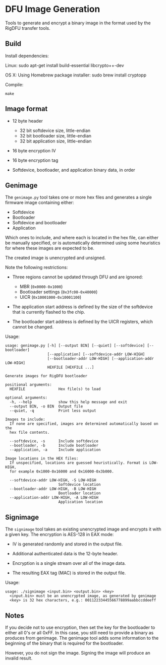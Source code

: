 DFU Image Generation
====================

Tools to generate and encrypt a binary image in the format used by
the RigDFU transfer tools.


Build
-----

Install dependencies:

Linux:
    sudo apt-get install build-essential libcrypto++-dev

OS X:
Using Homebrew package installer:
    sudo brew install cryptopp

Compile:

    make


Image format
------------

* 12 byte header

    * 32 bit softdevice size, little-endian
    * 32 bit bootloader size, little-endian
    * 32 bit application size, little-endian

* 16 byte encryption IV

* 16 byte encryption tag

* Softdevice, bootloader, and application binary data, in order


Genimage
--------

The `genimage.py` tool takes one or more hex files and generates a
single firmware image containing either:

* Softdevice
* Bootloader
* Softdevice and bootloader
* Application

Which ones to include, and where each is located in the hex file, can
either be manually specified, or is automatically determined using some
heuristics for where these images are expected to be.

The created image is unencrypted and unsigned.

Note the following restrictions:

* Three regions cannot be updated through DFU and are ignored:

    * MBR (`0x0000-0x1000`)
    * Bootloader settings (`0x3fc00-0x40000`)
    * UICR (`0x10001000-0x10001100`)

* The application start address is defined by the size of the
  softdevice that is currently flashed to the chip.

* The bootloader start address is defined by the UICR registers, which
  cannot be changed.

Usage:

    usage: genimage.py [-h] [--output BIN] [--quiet] [--softdevice] [--bootloader]
                       [--application] [--softdevice-addr LOW-HIGH]
                       [--bootloader-addr LOW-HIGH] [--application-addr LOW-HIGH]
                       HEXFILE [HEXFILE ...]

    Generate images for RigDFU bootloader

    positional arguments:
      HEXFILE               Hex file(s) to load

    optional arguments:
      -h, --help            show this help message and exit
      --output BIN, -o BIN  Output file
      --quiet, -q           Print less output

    Images to include:
      If none are specified, images are determined automatically based on the
      hex file contents.

      --softdevice, -s      Include softdevice
      --bootloader, -b      Include bootloader
      --application, -a     Include application

    Image locations in the HEX files:
      If unspecified, locations are guessed heuristically. Format is LOW-HIGH,
      for example 0x1000-0x16000 and 0x16000-0x3b000.

      --softdevice-addr LOW-HIGH, -S LOW-HIGH
                            Softdevice location
      --bootloader-addr LOW-HIGH, -B LOW-HIGH
                            Bootloader location
      --application-addr LOW-HIGH, -A LOW-HIGH
                            Application location

Signimage
---------

The `signimage` tool takes an existing unencrypted image and encrypts
it with a given key.  The encryption is AES-128 in EAX mode:

* IV is generated randomly and stored in the output file.

* Additional authenticated data is the 12-byte header.

* Encryption is a single stream over all of the image data.

* The resulting EAX tag (MAC) is stored in the output file.

Usage:

    usage: ./signimage <input.bin> <output.bin> <key>
      <input.bin> must be an unencrypted image, as generated by genimage
      <key> is 32 hex characters, e.g.: 00112233445566778899aabbccddeeff

Notes
---------

If you decide not to use encryption, then set the key for the bootloader to
either all 0's or all 0xFF.  In this case, you still need to provide a binary
as produces from genimage.  The genimage tool adds some information to the
beginning of the binary that is required for the bootloader.

However, you do not sign the image.  Signing the image will produce an
invalid result.
